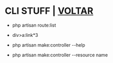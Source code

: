 # CLI STUFF | [VOLTAR](./readme.md)


- php artisan route:list

- div>a:link*3

- php artisan make:controller --help

- php artisan make:controller --resource name